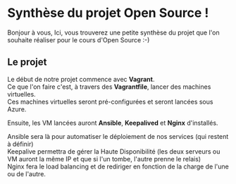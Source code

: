 # Synthèse du projet Open Source !

Bonjour à vous,
Ici, vous trouverez une petite synthèse du projet que l'on souhaite réaliser pour le cours d'Open Source :-)

## Le projet
Le début de notre projet commence avec **Vagrant**. <br>Ce que l'on faire c'est, à travers des **Vagrantfile**, lancer des machines virtuelles. <br>Ces machines virtuelles seront pré-configurées et seront lancées sous Azure.

Ensuite, les VM lancées auront **Ansible**, **Keepalived** et **Nginx** d'installés.

Ansible sera là pour automatiser le déploiement de nos services (qui restent à définir) <br>Keepalive permettra de gérer la Haute Disponibilité (les deux serveurs ou VM auront la même IP et que si l'un tombe, l'autre prenne le relais) <br>Nginx fera le load balancing et de rediriger en fonction de la charge de l'une ou de l'autre.
